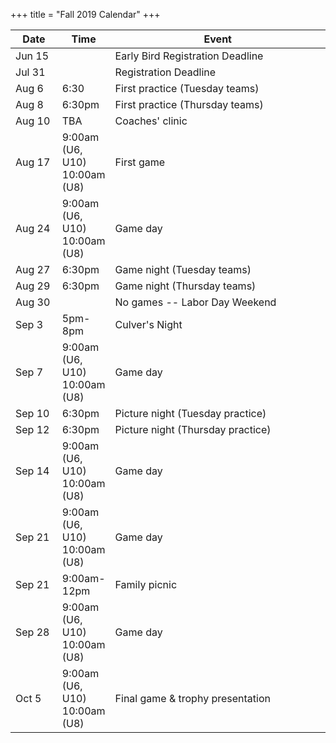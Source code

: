 +++
title = "Fall 2019 Calendar"
+++

<table class="table">
  <thead>
    <tr>
      <th width="15%">Date</th>
      <th width="15%">Time</th>
      <th width="70%">Event</th>
    </tr>
  </thead>
  <tbody>
    <tr>
      <td>Jun 15</td>
      <td></td>
      <td>Early Bird Registration Deadline</td>
    </tr>
    <tr>
      <td>Jul 31</td>
      <td></td>
      <td>Registration Deadline</td>
    </tr>
    <tr>
      <td>Aug 6</td>
      <td>6:30</td>
      <td>First practice (Tuesday teams)</td>
    </tr>
    <tr>
      <td>Aug 8</td>
      <td>6:30pm</td>
      <td>First practice (Thursday teams)</td>
    </tr>
    <tr>
      <td>Aug 10</td>
      <td>TBA</td>
      <td>Coaches' clinic</td>
    </tr>
    <tr>
      <td>Aug 17</td>
      <td>
        9:00am (U6, U10)<br />
        10:00am (U8)<br />
      </td>
      <td>First game</td>
    </tr>
    <tr>
      <td>Aug 24</td>
      <td>
        9:00am (U6, U10)<br />
        10:00am (U8)<br />
      </td>
      <td>Game day</td>
    </tr>
    <tr>
      <td>Aug 27</td>
      <td>6:30pm</td>
      <td>Game night (Tuesday teams)</td>
    </tr>
    <tr>
      <td>Aug 29</td>
      <td>6:30pm</td>
      <td>Game night (Thursday teams)</td>
    </tr>
    <tr>
      <td>Aug 30</td>
      <td></td>
      <td>No games -- Labor Day Weekend</td>
    </tr>
    <tr>
      <td>Sep 3</td>
      <td>5pm-8pm</td>
	  <td>Culver's Night</td>
    </tr>
    <tr>
      <td>Sep 7</td>
      <td>
        9:00am (U6, U10)<br />
        10:00am (U8)<br />
      </td>
      <td>Game day</td>
    </tr>
    <tr>
      <td>Sep 10</td>
      <td>
        6:30pm
      </td>
      <td>Picture night (Tuesday practice)</td>
    </tr>
    <tr>
      <td>Sep 12</td>
      <td>
        6:30pm
      </td>
      <td>Picture night (Thursday practice)</td>
    </tr>
    <tr>
      <td>Sep 14</td>
      <td>
        9:00am (U6, U10)<br />
        10:00am (U8)<br />
      </td>
      <td>Game day</td>
    </tr>
    <tr>
      <td>Sep 21</td>
      <td>
        9:00am (U6, U10)<br />
        10:00am (U8)<br />
      </td>
      <td>Game day</td>
    </tr>
    <tr>
      <td>Sep 21</td>
      <td>9:00am-12pm</td>
      <td>Family picnic</td>
    </tr>
    <tr>
      <td>Sep 28</td>
      <td>
        9:00am (U6, U10)<br />
        10:00am (U8)<br />
      </td>
      <td>Game day</td>
    </tr>
    <tr>
      <td>Oct 5</td>
      <td>
        9:00am (U6, U10)<br />
        10:00am (U8)<br />
      </td>
      <td>Final game &amp; trophy presentation</td>
    </tr>
  </tbody>
</table>
